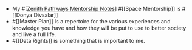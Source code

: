 - My #[[Zenith Pathways Mentorship Notes]] #[[Space Mentorship]] is #[[Donya Divsalar]]
- #[[Master Plan]] is a repertoire for the various experiences and knowledge you have and how they will be put to use to better society and live a full life.
- #[[Data Rights]] is something that is important to me.

[//begin]: # "Autogenerated link references for markdown compatibility"
[Zenith Pathways Mentorship Notes]: <../Zenith Pathways Mentorship Notes> "Zenith Pathways Mentorship Notes"
[//end]: # "Autogenerated link references"
